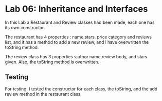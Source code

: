 # Lab 06: Inheritance and Interfaces

In this Lab a Restaurant and Review classes had been made, each one has its own constructor.

The restaurant has 4 properties : name,stars, price category and reviews list, and it has a method to add a new review,
and I have overwritten the toString method.

The review class has 3 properties :author name,review body, and stars given. Also, the toString method is overwritten.

## Testing

For testing, I tested the constructor for each class, the toString, and the add review method in the restaurant class.